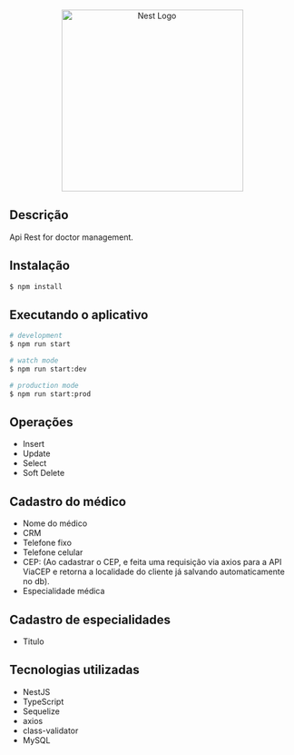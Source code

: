 <br/>
<p align="center">
  <a href="http://nestjs.com/" target="blank"><img src="https://nestjs.com/img/logo_text.svg" width="320" alt="Nest Logo" /></a>
</p>

## Descrição

Api Rest for doctor management.

## Instalação

```bash
$ npm install
```

## Executando o aplicativo

```bash
# development
$ npm run start

# watch mode
$ npm run start:dev

# production mode
$ npm run start:prod
```

## Operações

- Insert
- Update
- Select
- Soft Delete

## Cadastro do médico

- Nome do médico
- CRM
- Telefone fixo
- Telefone celular
- CEP: (Ao cadastrar o CEP, e feita uma requisição via axios para a API ViaCEP e retorna a localidade do cliente já salvando automaticamente no db).
- Especialidade médica

## Cadastro de especialidades

- Titulo

## Tecnologias utilizadas

- NestJS
- TypeScript
- Sequelize
- axios
- class-validator
- MySQL
